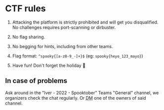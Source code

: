 <div class="row"><div class="col-md-6 offset-md-3 xmas-card">

# CTF rules

1. Attacking the platform is strictly prohibited and will get you disqualified.
   No challenges requires port-scanning or dirbuster.

2. No flag sharing.

3. No begging for hints, including from other teams.

4. Flag format: `^spooky{[a-z0-9_-]+}$` (eg: `spooky{heyo_123_mayo}`)

5. Have fun! Don't forget the holiday 🎄

## In case of problems

Ask around in the "Iver - 2022 - Spooktober" Teams "General" channel, we organizers check the chat regularly. Or <abbr title="Direct Message, i.e. a personal message to just that person.">DM</abbr> one of the owners of said channel. 

</div></div>
